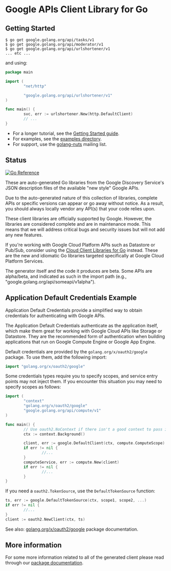 # Google APIs Client Library for Go

## Getting Started

```shell
$ go get google.golang.org/api/tasks/v1
$ go get google.golang.org/api/moderator/v1
$ go get google.golang.org/api/urlshortener/v1
... etc ...
```

and using:

```go
package main

import (
        "net/http"

        "google.golang.org/api/urlshortener/v1"
)

func main() {
        svc, err := urlshortener.New(http.DefaultClient)
        // ...
}
```

* For a longer tutorial, see the [Getting Started guide](https://github.com/google/google-api-go-client/blob/master/GettingStarted.md).
* For examples, see the [examples directory](https://github.com/google/google-api-go-client/tree/master/examples).
* For support, use the [golang-nuts](https://groups.google.com/group/golang-nuts) mailing list.

## Status

[![Go Reference](https://pkg.go.dev/badge/google.golang.org/api.svg)](https://pkg.go.dev/google.golang.org/api)

These are auto-generated Go libraries from the Google Discovery Service's JSON description files of the available "new
style" Google APIs.

Due to the auto-generated nature of this collection of libraries, complete APIs or specific versions can appear or go
away without notice. As a result, you should always locally vendor any API(s) that your code relies upon.

These client libraries are officially supported by Google.  However, the libraries are considered complete and are in
maintenance mode. This means that we will address critical bugs and security issues but will not add any new features.

If you're working with Google Cloud Platform APIs such as Datastore or Pub/Sub, consider using the
[Cloud Client Libraries for Go](https://github.com/googleapis/google-cloud-go) instead. These are the new and idiomatic
Go libraries targeted specifically at Google Cloud Platform Services.

The generator itself and the code it produces are beta. Some APIs are alpha/beta, and indicated as such in the import
path (e.g., "google.golang.org/api/someapi/v1alpha").

## Application Default Credentials Example

Application Default Credentials provide a simplified way to obtain credentials for authenticating with Google APIs.

The Application Default Credentials authenticate as the application itself, which make them great for working with
Google Cloud APIs like Storage or Datastore. They are the recommended form of authentication when building applications
that run on Google Compute Engine or Google App Engine.

Default credentials are provided by the `golang.org/x/oauth2/google` package. To use them, add the following import:

```go
import "golang.org/x/oauth2/google"
```

Some credentials types require you to specify scopes, and service entry points may not inject them. If you encounter
this situation you may need to specify scopes as follows:

```go
import (
        "context"
        "golang.org/x/oauth2/google"
        "google.golang.org/api/compute/v1"
)

func main() {
        // Use oauth2.NoContext if there isn't a good context to pass in.
        ctx := context.Background()

        client, err := google.DefaultClient(ctx, compute.ComputeScope)
        if err != nil {
                //...
        }
        computeService, err := compute.New(client)
        if err != nil {
                //...
        }
}
```

If you need a `oauth2.TokenSource`, use the `DefaultTokenSource` function:

```go
ts, err := google.DefaultTokenSource(ctx, scope1, scope2, ...)
if err != nil {
        //...
}
client := oauth2.NewClient(ctx, ts)
```

See also: [golang.org/x/oauth2/google](https://pkg.go.dev/golang.org/x/oauth2/google) package documentation.

## More information

For some more information related to all of the generated client please read through our
[package documentation](https://pkg.go.dev/google.golang.org/api#section-documentation).
